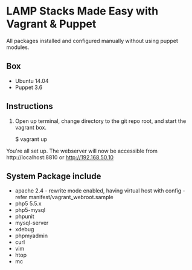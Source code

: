 # LAMP Stacks Made Easy with Vagrant & Puppet

All packages installed and configured manually without using puppet modules.

## Box
* Ubuntu 14.04
* Puppet 3.6

## Instructions
1. Open up terminal, change directory to the git repo root, and start the vagrant box.

    $ vagrant up

You're all set up. The webserver will now be accessible from http://localhost:8810 or http://192.168.50.10

## System Package include
* apache 2.4 - rewrite mode enabled, having virtual host with config - refer manifest/vagrant_webroot.sample
* php5 5.5.x
* php5-mysql
* phpunit
* mysql-server
* xdebug
* phpmyadmin
* curl
* vim
* htop
* mc
